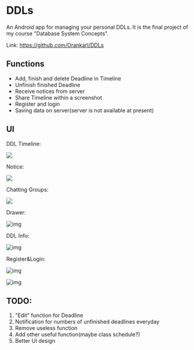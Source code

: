 # DDLs
An Android app for managing your personal DDLs.
It is the final project of my course "Database System Concepts".

Link: https://github.com/Orankarl/DDLs



## Functions

-   Add, finish and delete Deadline in Timeline
-   Unfinish finished Deadline
-   Receive notices from server
-   Share Timeline within a screenshot
-   Register and login
-   Saving data on server(server is not available at present)



## UI

DDL Timeline:

![](http://kawauso.tk/Lychee/uploads/big/e96fad8c2c142368e13e517944ae9f71.png)

Notice:

![](http://kawauso.tk/Lychee/uploads/big/57f7e38c4617887ed5a5eecc27ce4277.png)

Chatting Groups:

![](http://kawauso.tk/Lychee/uploads/big/89ad3dd2970ebe1316096bca757e14c4.png)

Drawer:

![img](http://kawauso.tk/Lychee/uploads/big/ed079d9ace78d1304742c0a86fe81055.png)

DDL Info:

![img](http://kawauso.tk/Lychee/uploads/big/6d0cc7afb6c7a32b0ab7863b04d8792d.png)

Register&Login:

![img](http://kawauso.tk/Lychee/uploads/big/6493650ac46e77ce9642d7d58cfd2498.png)

![img](http://kawauso.tk/Lychee/uploads/big/76a1bf8b29fb218df22ff41a46c2e2fc.png)





## TODO:

1.  "Edit" function for Deadline
2.  Notification for numbers of unfinished deadlines everyday
3.  Remove useless function
4.  Add other useful function(maybe class schedule?)
5.  Better UI design